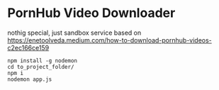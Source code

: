 # PornHub Video Downloader

nothig special, just sandbox service based on https://enetoolveda.medium.com/how-to-download-pornhub-videos-c2ec166ce159

```
npm install -g nodemon
cd to_project_folder/
npm i
nodemon app.js
```
